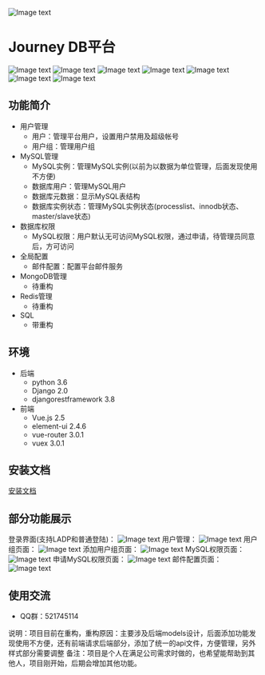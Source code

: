 ![Image text](https://github.com/guyage/Journey/blob/master/frontend/src/assets/logo.png)
# Journey DB平台
![Image text](https://github.com/guyage/Journey/blob/master/frontend/github_img/build-release-brightgreen.svg)
![Image text](https://github.com/guyage/Journey/blob/master/frontend/github_img/version-0.1.0-brightgreen.svg)
![Image text](https://github.com/guyage/Journey/blob/master/frontend/github_img/python-3.6.5-brightgreen.svg)
![Image text](https://github.com/guyage/Journey/blob/master/frontend/github_img/Django-2.0.4-brightgreen.svg)
![Image text](https://github.com/guyage/Journey/blob/master/frontend/github_img/djangorestframework-3.8.2-brightgreen.svg)
![Image text](https://github.com/guyage/Journey/blob/master/frontend/github_img/vue.js-2.5.2-brightgreen.svg)
![Image text](https://github.com/guyage/Journey/blob/master/frontend/github_img/element--ui-2.4.6-brightgreen.svg)
## 功能简介
* 用户管理
  * 用户：管理平台用户，设置用户禁用及超级帐号
  * 用户组：管理用户组
* MySQL管理
  * MySQL实例：管理MySQL实例(以前为以数据为单位管理，后面发现使用不方便)
  * 数据库用户：管理MySQL用户
  * 数据库元数据：显示MySQL表结构
  * 数据库实例状态：管理MySQL实例状态(processlist、innodb状态、master/slave状态)
* 数据库权限
  * MySQL权限：用户默认无可访问MySQL权限，通过申请，待管理员同意后，方可访问
* 全局配置
  * 邮件配置：配置平台邮件服务
* MongoDB管理
  * 待重构
* Redis管理
  * 待重构
* SQL
  * 带重构
## 环境
* 后端
  * python 3.6
  * Django 2.0
  * djangorestframework 3.8
* 前端
  * Vue.js 2.5
  * element-ui 2.4.6
  * vue-router 3.0.1
  * vuex 3.0.1
## 安装文档
[安装文档](https://github.com/guyage/Journey/blob/master/install.md)
## 部分功能展示
登录界面(支持LADP和普通登陆)：
![Image text](https://github.com/guyage/Journey/blob/master/frontend/github_img/1.png)
用户管理：
![Image text](https://github.com/guyage/Journey/blob/master/frontend/github_img/2.png)
用户组页面：
![Image text](https://github.com/guyage/Journey/blob/master/frontend/github_img/3.png)
添加用户组页面：
![Image text](https://github.com/guyage/Journey/blob/master/frontend/github_img/4.png)
MySQL权限页面：
![Image text](https://github.com/guyage/Journey/blob/master/frontend/github_img/5.png)
申请MySQL权限页面：
![Image text](https://github.com/guyage/Journey/blob/master/frontend/github_img/6.png)
邮件配置页面：
![Image text](https://github.com/guyage/Journey/blob/master/frontend/github_img/7.png)
## 使用交流
* QQ群：521745114

说明：项目目前在重构，重构原因：主要涉及后端models设计，后面添加功能发现使用不方便，还有前端请求后端部分，添加了统一的api文件，方便管理，另外样式部分需要调整
备注：项目是个人在满足公司需求时做的，也希望能帮助到其他人，项目刚开始，后期会增加其他功能。
